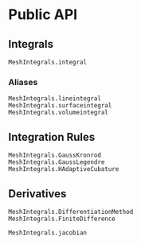 # Public API

## Integrals

```@docs
MeshIntegrals.integral
```

### Aliases

```@docs
MeshIntegrals.lineintegral
MeshIntegrals.surfaceintegral
MeshIntegrals.volumeintegral
```

## Integration Rules

```@docs
MeshIntegrals.GaussKronrod
MeshIntegrals.GaussLegendre
MeshIntegrals.HAdaptiveCubature
```

## Derivatives

```@docs
MeshIntegrals.DifferentiationMethod
MeshIntegrals.FiniteDifference
```

```@docs
MeshIntegrals.jacobian
```
